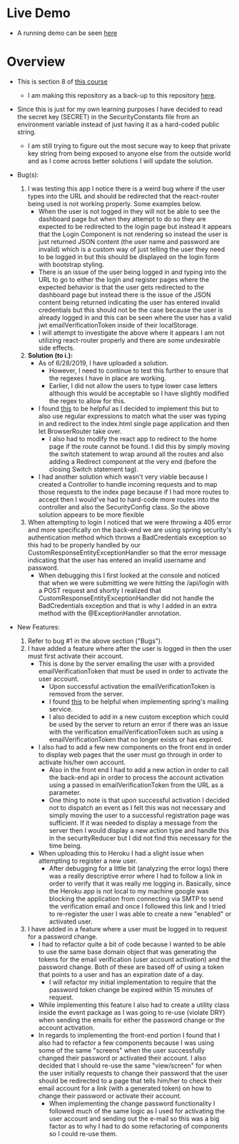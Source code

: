 # Live Demo
- A running demo can be seen [here](https://sb-react-ppm.herokuapp.com/)

# Overview

- This is section 8 of [this course](https://www.udemy.com/full-stack-project-spring-boot-20-react-redux/)
    - I am making this repository as a back-up to this repository [here](https://github.com/ttran9/ExamplePPMTool).

- Since this is just for my own learning purposes I have decided to read the secret key (SECRET) in the SecurityConstants
file from an environment variable instead of just having it as a hard-coded public string.
    - I am still trying to figure out the most secure way to keep that private key string from being exposed to anyone
    else from the outside world and as I come across better solutions I will update the solution.

- Bug(s):
    1. I was testing this app I notice there is a weird bug where if the user types into the URL and should be redirected
    that the react-router being used is not working properly. Some examples below.
        - When the user is not logged in they will not be able to see the dashboard page but when they attempt to do so
        they are expected to be redirected to the login page but instead it appears that the Login Component is not rendering
        so instead the user is just returned JSON content (the user name and password are invalid) which is a custom way
        of just telling the user they need to be logged in but this should be displayed on the login form with bootstrap
        styling.
        - There is an issue of the user being logged in and typing into the URL to go to either the login and register
        pages where the expected behavior is that the user gets redirected to the dashboard page but instead
        there is the issue of the JSON content being returned indicating the user has entered invalid credentials but
        this should not be the case because the user is already logged in and this can be seen where the user has
        a valid jwt emailVerificationToken inside of their localStorage.
        - I will attempt to investigate the above where it appears I am not utilizing react-router properly and there are
    some undesirable side effects.
    2. **Solution (to i.):** 
        - As of 6/28/2019, I have uploaded a solution.
            - However, I need to continue to test this further to ensure that the regexes I have in place are working.
            - Earlier, I did not allow the users to type lower case letters although this would be acceptable so I have slightly
            modified the regex to allow for this.
        - I found [this](https://stackoverflow.com/questions/47689971/how-to-work-with-react-routers-and-spring-boot-controller)
        to be helpful as I decided to implement this but to also use regular expressions to match what the user was typing in
        and redirect to the index.html single page application and then let BrowserRouter take over.
            - I also had to modify the react app to redirect to the home page if the route cannot be found. I did this
            by simply moving the switch statement to wrap around all the routes and also adding a Redirect component
            at the very end (before the closing Switch statement tag).
        - I had another solution which wasn't very viable because I created a Controller to handle incoming requests 
        and to map those requests to the index page because if I had more routes to accept then I would've had to hard-code
        more routes into the controller and also the SecurityConfig class. So the above solution appears to be more flexible
    3. When attempting to login I noticed that we were throwing a 405 error and more specifically on the back-end we are using
    spring security's authentication method which throws a BadCredentials exception so this had to be properly handled
    by our CustomResponseEntityExceptionHandler so that the error message indicating that the user has entered an invalid
    username and password.
        - When debugging this I first looked at the console and noticed that when we were submitting we were hitting the
        /api/login with a POST request and shortly I realized that CustomResponseEntityExceptionHandler did not handle
        the BadCredentials exception and that is why I added in an extra method with the @ExceptionHandler annotation.

- New Features:
    1. Refer to bug #1 in the above section ("Bugs").
    2. I have added a feature where after the user is logged in then the user must first activate their account.
        - This is done by the server emailing the user with a provided emailVerificationToken that must be used in order to activate the user account.
            - Upon successful activation the emailVerificationToken is removed from the server.
            - I found [this](https://medium.com/@apdharshi/sending-email-confirmation-for-account-activation-with-spring-java-cc3f5bb1398e) 
            to be helpful when implementing spring's mailing service.
            - I also decided to add in a new custom exception which could be used by the server to return an error if there
            was an issue with the verification emailVerificationToken such as using a emailVerificationToken that no longer exists or has expired.
        - I also had to add a few new components on the front end in order to display web pages that the user must go through
        in order to activate his/her own account.
            - Also in the front end I had to add a new action in order to call the back-end api in order to process the
            account activation using a passed in emailVerificationToken from the URL as a parameter.
            - One thing to note is that upon successful activation I decided not to dispatch an event as I felt this was
            not necessary and simply moving the user to a successful registration page was sufficient. If it was needed
            to display a message from the server then I would display a new action type and handle this in the securityReducer
            but I did not find this necessary for the time being.  
        - When uploading this to Heroku I had a slight issue when attempting to register a new user.
            - After debugging for a little bit (analyzing the error logs) there was a really descriptive error where I
            had to follow a link in order to verify that it was really me logging in. Basically, since the Heroku app 
            is not local to my machine google was blocking the application from connecting via SMTP to send the verification
            email and once I followed this link and I tried to re-register the user I was able to create a new "enabled"
            or activated user.
    3. I have added in a feature where a user must be logged in to request for a password change.
        - I had to refactor quite a bit of code because I wanted to be able to use the same base domain object that was
        generating the tokens for the email verification (user account activation) and the password change. Both of these
        are based off of using a token that points to a user and has an expiration date of a day.
            - I will refactor my initial implementation to require that the password token change be expired within 15
            minutes of request.
        - While implementing this feature I also had to create a utility class inside the event package as I was
        going to re-use (violate DRY) when sending the emails for either the password change or the account activation.
        - In regards to implementing the front-end portion I found that I also had to refactor a few components because
        I was using some of the same "screens" when the user successfully changed their password or activated their account.
        I also decided that I should re-use the same "view/screen" for when the user initially requests to change their password
        that the user should be redirected to a page that tells him/her to check their email account for a link (with 
        a generated token) on how to change their password or activate their account.
            - When implementing the change password functionality I followed much of the same logic as I used for
            activating the user account and sending out the e-mail so this was a big factor as to why I had to do some
            refactoring of components so I could re-use them.
